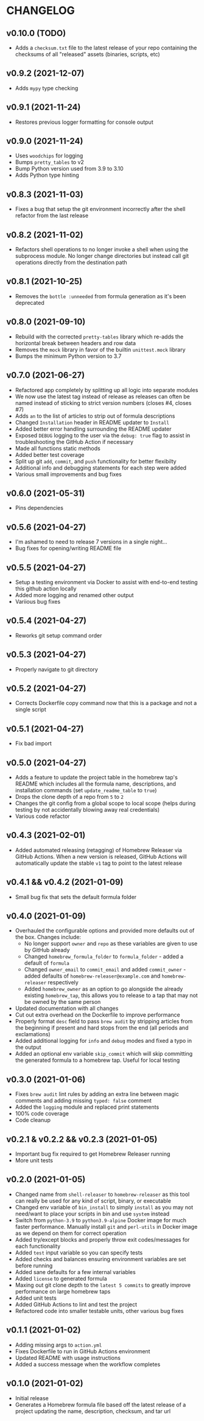 # CHANGELOG

## v0.10.0 (TODO)

* Adds a `checksum.txt` file to the latest release of your repo containing the checksums of all "released" assets (binaries, scripts, etc)

## v0.9.2 (2021-12-07)

* Adds `mypy` type checking

## v0.9.1 (2021-11-24)

* Restores previous logger formatting for console output

## v0.9.0 (2021-11-24)

* Uses `woodchips` for logging
* Bumps `pretty_tables` to v2
* Bump Python version used from 3.9 to 3.10
* Adds Python type hinting

## v0.8.3 (2021-11-03)

* Fixes a bug that setup the git environment incorrectly after the shell refactor from the last release

## v0.8.2 (2021-11-02)

* Refactors shell operations to no longer invoke a shell when using the subprocess module. No longer change directories but instead call git operations directly from the destination path

## v0.8.1 (2021-10-25)

* Removes the `bottle :unneeded` from formula generation as it's been deprecated

## v0.8.0 (2021-09-10)

* Rebuild with the corrected `pretty-tables` library which re-adds the horizontal break between headers and row data
* Removes the `mock` library in favor of the builtin `unittest.mock` library
* Bumps the minimum Python version to 3.7

## v0.7.0 (2021-06-27)

* Refactored app completely by splitting up all logic into separate modules
* We now use the latest tag instead of release as releases can often be named instead of sticking to strict version numbers (closes #4, closes #7)
* Adds `an` to the list of articles to strip out of formula descriptions
* Changed `Installation` header in README updater to `Install`
* Added better error handling surrounding the README updater
* Exposed `DEBUG` logging to the user via the `debug: true` flag to assist in troubleshooting the GitHub Action if necessary
* Made all functions static methods
* Added better test coverage
* Split up git `add`, `commit`, and `push` functionality for better flexibilty
* Additional info and debugging statements for each step were added
* Various small improvements and bug fixes

## v0.6.0 (2021-05-31)

* Pins dependencies

## v0.5.6 (2021-04-27)

* I'm ashamed to need to release 7 versions in a single night...
* Bug fixes for opening/writing README file

## v0.5.5 (2021-04-27)

* Setup a testing environment via Docker to assist with end-to-end testing this github action locally
* Added more logging and renamed other output
* Variious bug fixes

## v0.5.4 (2021-04-27)

* Reworks git setup command order

## v0.5.3 (2021-04-27)

* Properly navigate to git directory

## v0.5.2 (2021-04-27)

* Corrects Dockerfile copy command now that this is a package and not a single script

## v0.5.1 (2021-04-27)

* Fix bad import

## v0.5.0 (2021-04-27)

* Adds a feature to update the project table in the homebrew tap's README which includes all the formula name, descriptions, and installation commands (set `update_readme_table` to `true`)
* Drops the clone depth of a repo from `5` to `2`
* Changes the git config from a global scope to local scope (helps during testing by not accidentally blowing away real credentials)
* Various code refactor

## v0.4.3 (2021-02-01)

* Added automated releasing (retagging) of Homebrew Releaser via GitHub Actions. When a new version is released, GitHub Actions will automatically update the stable `v1` tag to point to the latest release

## v0.4.1 && v0.4.2 (2021-01-09)

* Small bug fix that sets the default formula folder

## v0.4.0 (2021-01-09)

* Overhauled the configurable options and provided more defaults out of the box. Changes include:
    * No longer support `owner` and `repo` as these variables are given to use by GitHub already
    * Changed `homebrew_formula_folder` to `formula_folder` - added a default of `formula`
    * Changed `owner_email` to `commit_email` and added `commit_owner` - added defaults of `homebrew-releaser@example.com` and `homebrew-releaser` respectively
    * Added `homebrew_owner` as an option to go alongside the already existing `homebrew_tap`, this allows you to release to a tap that may not be owned by the same person
* Updated documentation with all changes
* Cut out extra overhead on the Dockerfile to improve performance
* Properly format `desc` field to pass `brew audit` by stripping articles from the beginning if present and hard stops from the end (all periods and exclamations)
* Added additional logging for `info` and `debug` modes and fixed a typo in the output
* Added an optional env variable `skip_commit` which will skip committing the generated formula to a homebrew tap. Useful for local testing

## v0.3.0 (2021-01-06)

* Fixes `brew audit` lint rules by adding an extra line between magic comments and adding missing `typed: false` comment
* Added the `logging` module and replaced print statements
* 100% code coverage
* Code cleanup

## v0.2.1 & v0.2.2 && v0.2.3 (2021-01-05)

* Important bug fix required to get Homebrew Releaser running
* More unit tests

## v0.2.0 (2021-01-05)

* Changed name from `shell-releaser` to `homebrew-releaser` as this tool can really be used for any kind of script, binary, or executable
* Changed env variable of `bin_install` to simply `install` as you may not need/want to place your scripts in bin and use `system` instead
* Switch from `python-3.9` to `python3.9-alpine` Docker image for much faster performance. Manually install `git` and `perl-utils` in Docker image as we depend on them for correct operation
* Added try/except blocks and properly throw exit codes/messages for each functionality
* Added `test` input variable so you can specify tests
* Added checks and balances ensuring environment variables are set before running
* Added sane defaults for a few internal variables
* Added `license` to generated formula
* Maxing out git clone depth to the `latest 5 commits` to greatly improve performance on large homebrew taps
* Added unit tests
* Added GitHub Actions to lint and test the project
* Refactored code into smaller testable units, other various bug fixes

## v0.1.1 (2021-01-02)

* Adding missing args to `action.yml`
* Fixes Dockerfile to run in GitHub Actions environment
* Updated README with usage instructions
* Added a success message when the workflow completes

## v0.1.0 (2021-01-02)

* Initial release
* Generates a Homebrew formula file based off the latest release of a project updating the name, description, checksum, and tar url
